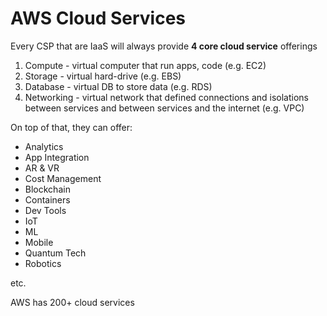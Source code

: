 # AWS Cloud Services

Every CSP that are IaaS will always provide ************************4 core cloud service************************ offerings

1. Compute - virtual computer that run apps, code (e.g. EC2)
2. Storage - virtual hard-drive (e.g. EBS)
3. Database - virtual DB to store data (e.g. RDS)
4. Networking - virtual network that defined connections and isolations between services and between services and the internet (e.g. VPC)

On top of that, they can offer:

- Analytics
- App Integration
- AR & VR
- Cost Management
- Blockchain
- Containers
- Dev Tools
- IoT
- ML
- Mobile
- Quantum Tech
- Robotics

etc.

AWS has 200+ cloud services
